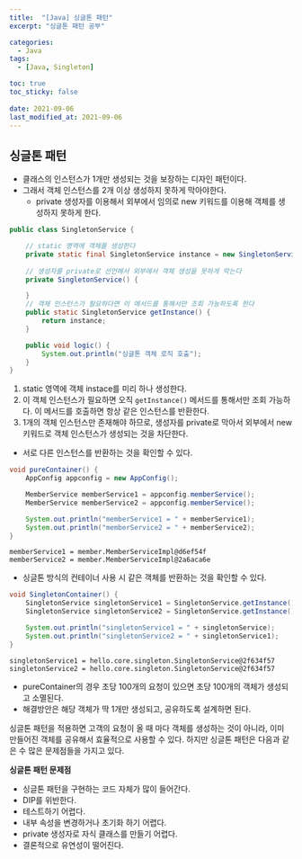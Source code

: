 ```yaml
---
title:  "[Java] 싱글톤 패턴"
excerpt: "싱글톤 패턴 공부"

categories:
  - Java
tags:
  - [Java, Singleton]

toc: true
toc_sticky: false
 
date: 2021-09-06
last_modified_at: 2021-09-06
---
```






## 싱글톤 패턴

- 클래스의 인스턴스가 1개만 생성되는 것을 보장하는 디자인 패턴이다.
- 그래서 객체 인스턴스를 2개 이상 생성하지 못하게 막아야한다.
  - private 생성자를 이용해서 외부에서 임의로 new 키워드를 이용해 객체를 생성하지 못하게 한다.



```java
public class SingletonService {

    // static 영역에 객체를 생성한다
    private static final SingletonService instance = new SingletonService();
    
    // 생성자를 private로 선언해서 외부에서 객체 생성을 못하게 막는다
    private SingletonService() {

    }
    // 객체 인스턴스가 필요하다면 이 메서드를 통해서만 조회 가능하도록 한다
    public static SingletonService getInstance() {
        return instance;
    }

    public void logic() {
        System.out.println("싱글톤 객체 로직 호출");
    }
}
```

1. static 영역에 객체 instace를 미리 하나 생성한다.
2. 이 객체 인스턴스가 필요하면 오직 `getInstance()`  메서드를 통해서만 조회 가능하다.
   이 메서드를 호출하면 항상 같은 인스턴스를 반환한다.
3. 1개의 객체 인스턴스만 존재해야 하므로, 생성자를 private로 막아서 외부에서 new 키워드로 객체 인스턴스가 생성되는 것을 차단한다.



- 서로 다른 인스턴스를 반환하는 것을 확인할 수 있다.

```java
void pureContainer() {
    AppConfig appconfig = new AppConfig();

    MemberService memberService1 = appconfig.memberService();
    MemberService memberService2 = appconfig.memberService();

    System.out.println("memberService1 = " + memberService1);
    System.out.println("memberService2 = " + memberService2);
}
```

```
memberService1 = member.MemberServiceImpl@d6ef54f
memberService2 = member.MemberServiceImpl@2a6aca6e
```



- 싱글톤 방식의 컨테이너 사용 시 같은 객체를 반환하는 것을 확인할 수 있다.

```java
void SingletonContainer() {
    SingletonService singletonService1 = SingletonService.getInstance();
    SingletonService singletonService2 = SingletonService.getInstance();

    System.out.println("singletonService1 = " + singletonService);
    System.out.println("singletonService2 = " + singletonService1);
}
```

```
singletonService1 = hello.core.singleton.SingletonService@2f634f57
singletonService2 = hello.core.singleton.SingletonService@2f634f57
```



- pureContainer의 경우 초당 100개의 요청이 있으면 초당 100개의 객체가 생성되고 소멸된다. 
- 해결방안은 해당 객체가 딱 1개만 생성되고, 공유하도록 설계하면 된다.



싱글톤 패턴을 적용하면 고객의 요청이 올 때 마다 객체를 생성하는 것이 아니라, 이미 만들어진 객체를 공유해서 효율적으로 사용할 수 있다. 하지만 싱글톤 패턴은 다음과 같은 수 많은 문제점들을 가지고 있다.



**싱글톤 패턴 문제점**

- 싱글톤 패턴을 구현하는 코드 자체가 많이 들어간다.
- DIP를 위반한다. 
- 테스트하기 어렵다.
- 내부 속성을 변경하거나 초기화 하기 어렵다.
- private 생성자로 자식 클래스를 만들기 어렵다.
- 결론적으로 유연성이 떨어진다.